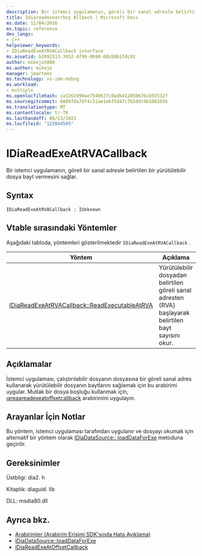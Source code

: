 ```yaml
---
description: Bir istemci uygulamanın, göreli bir sanal adresle belirtilen bir yürütülebilir dosya bayt vermesini sağlar.
title: Idiareadexeatrboş Allback | Microsoft Docs
ms.date: 11/04/2016
ms.topic: reference
dev_langs:
- C++
helpviewer_keywords:
- IDiaReadExeAtRVACallback interface
ms.assetid: b2892513-3952-4f99-9b98-60cb9b1fdc91
author: mikejo5000
ms.author: mikejo
manager: jmartens
ms.technology: vs-ide-debug
ms.workload:
- multiple
ms.openlocfilehash: ca3261998ae754b637c8adb412850676cb93532f
ms.sourcegitcommit: 68897da7d74c31ae1ebf5d47c7b5ddc9b108265b
ms.translationtype: MT
ms.contentlocale: tr-TR
ms.lasthandoff: 08/13/2021
ms.locfileid: "122044505"
---
```

# <a name="idiareadexeatrvacallback"></a>IDiaReadExeAtRVACallback
Bir istemci uygulamanın, göreli bir sanal adresle belirtilen bir yürütülebilir dosya bayt vermesini sağlar.

## <a name="syntax"></a>Syntax

```
IDiaReadExeAtRVACallback : IUnknown
```

## <a name="methods-in-vtable-order"></a>Vtable sırasındaki Yöntemler
 Aşağıdaki tabloda, yöntemleri gösterilmektedir `IDiaReadExeAtRVACallback` .

|Yöntem|Açıklama|
|------------|-----------------|
|[IDiaReadExeAtRVACallback::ReadExecutableAtRVA](../../debugger/debug-interface-access/idiareadexeatrvacallback-readexecutableatrva.md)|Yürütülebilir dosyadan belirtilen göreli sanal adresten (RVA) başlayarak belirtilen bayt sayısını okur.|

## <a name="remarks"></a>Açıklamalar
 İstemci uygulaması, çalıştırılabilir dosyanın dosyasına bir göreli sanal adres kullanarak yürütülebilir dosyanın baytlarını sağlamak için bu arabirimi uygular. Mutlak bir dosya boşluğu kullanmak için, [ıareaareadexeatoffsetcallback](../../debugger/debug-interface-access/idiareadexeatoffsetcallback.md) arabirimini uygulayın.

## <a name="notes-for-callers"></a>Arayanlar İçin Notlar
 Bu yöntem, istemci uygulaması tarafından uygulanır ve dosyayı okumak için alternatif bir yöntem olarak [IDiaDataSource:: loadDataForExe](../../debugger/debug-interface-access/idiadatasource-loaddataforexe.md) metoduna geçirilir.

## <a name="requirements"></a>Gereksinimler
 Üstbilgi: dia2. h

 Kitaplık: diaguid. lib

 DLL: msdia80.dll

## <a name="see-also"></a>Ayrıca bkz.
- [Arabirimler (Arabirim Erişimi SDK'sında Hata Ayıklama)](../../debugger/debug-interface-access/interfaces-debug-interface-access-sdk.md)
- [IDiaDataSource::loadDataForExe](../../debugger/debug-interface-access/idiadatasource-loaddataforexe.md)
- [IDiaReadExeAtOffsetCallback](../../debugger/debug-interface-access/idiareadexeatoffsetcallback.md)
